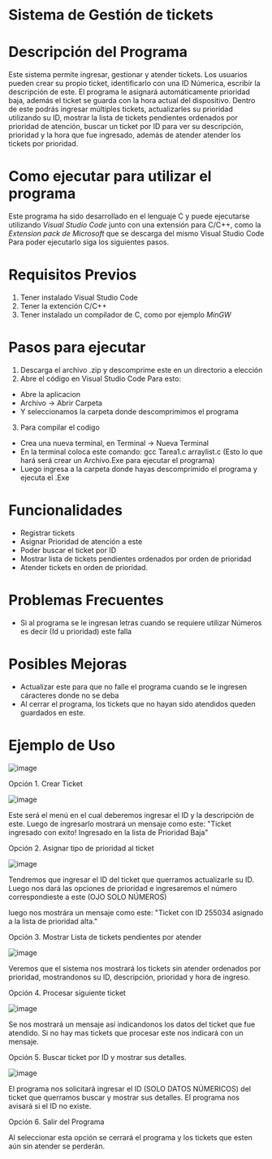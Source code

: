 # Sistema de Gestión de tickets

# Descripción del Programa
Este sistema permite ingresar, gestionar y atender tickets. Los usuarios pueden crear su propio ticket, identificarlo con una ID Númerica, escribir la descripción de este. El programa le asignará automáticamente prioridad baja, además 
el ticket se guarda con la hora actual del dispositivo. Dentro de este podrás ingresar múltiples tickets, actualizarles su prioridad utilizando su ID, mostrar la lista de tickets pendientes ordenados por prioridad de atención, buscar un
ticket por ID para ver su descripción, prioridad y la hora que fue ingresado, además de atender atender los tickets por prioridad. 

# Como ejecutar para utilizar el programa
Este programa ha sido desarrollado en el lenguaje C y puede ejecutarse utilizando *Visual Studio Code* junto con una extensión para C/C++, como la *Extension pack de Microsoft* que se descarga del mismo Visual Studio Code
Para poder ejecutarlo siga los siguientes pasos.

# Requisitos Previos
1. Tener instalado Visual Studio Code
2. Tener la extención C/C++
3. Tener instalado un compilador de C, como por ejemplo *MinGW*


# Pasos para ejecutar

1. Descarga el archivo .zip y descomprime este en un directorio a elección
2. Abre el código en Visual Studio Code
Para esto:
- Abre la aplicacion
- Archivo -> Abrir Carpeta
- Y seleccionamos la carpeta donde descomprimimos el programa

3. Para compilar el codigo
- Crea una nueva terminal, en Terminal -> Nueva Terminal
- En la terminal coloca este comando: gcc Tarea1.c arraylist.c (Esto lo que hará será crear un Archivo.Exe para ejecutar el programa)
- Luego ingresa a la carpeta donde hayas descomprimido el programa y ejecuta el .Exe


# Funcionalidades
- Registrar tickets
- Asignar Prioridad de atención a este
- Poder buscar el ticket por ID
- Mostrar lista de tickets pendientes ordenados por orden de prioridad
- Atender tickets en orden de prioridad.

# Problemas Frecuentes
- Si al programa se le ingresan letras cuando se requiere utilizar Números es decir (Id u prioridad) este falla

# Posibles Mejoras
- Actualizar este para que no falle el programa cuando se le ingresen cáracteres donde no se deba
- Al cerrar el programa, los tickets que no hayan sido atendidos queden guardados en este.


# Ejemplo de Uso

![image](https://github.com/user-attachments/assets/4c3443c3-a7f0-46d0-bb83-e119e0a0ffed)

Opción 1. Crear Ticket

![image](https://github.com/user-attachments/assets/1801b79c-f021-4ef6-8e60-f80c4678b108)

Este será el menú en el cual deberemos ingresar el ID y la descripción de este.
Luego de ingresarlo mostrará un mensaje como este: 
"Ticket ingresado con exito! Ingresado en la lista de Prioridad Baja"

Opción 2. Asignar tipo de prioridad al ticket

![image](https://github.com/user-attachments/assets/d114238c-2153-4315-92ea-4ef5fe4b6551)

Tendremos que ingresar el ID del ticket que querramos actualizarle su ID.
Luego nos dará las opciones de prioridad e ingresaremos el número correspondieste 
a este (OJO SOLO NÚMEROS)

luego nos mostrára un mensaje como este: "Ticket con ID 255034 asignado a la lista de prioridad alta."

Opción 3. Mostrar Lista de tickets pendientes por atender 

![image](https://github.com/user-attachments/assets/4c5ef97f-28ce-4a17-a4e9-a07fc9d98c3e)

Veremos que el sistema nos mostrará los tickets sin atender ordenados por prioridad, mostrandonos su ID, descripción, prioridad y hora de ingreso.


Opción 4. Procesar siguiente ticket

![image](https://github.com/user-attachments/assets/a214a25d-dbd9-4bda-81c4-2c2663211e0b)

Se nos mostrará un mensaje así indicandonos los datos del ticket que fue atendido. Si no hay mas tickets que procesar este nos indicará con un mensaje.


Opción 5. Buscar ticket por ID y mostrar sus detalles.

![image](https://github.com/user-attachments/assets/72c2342f-974a-4df5-b002-2cab738375e5)

El programa nos solicitará ingresar el ID (SOLO DATOS NÚMERICOS) del ticket que querramos buscar y mostrar sus detalles. El programa nos avisará si el ID no existe.

Opción 6. Salir del Programa

Al seleccionar esta opción se cerrará el programa y los tickets que esten aún sin atender se perderán.





